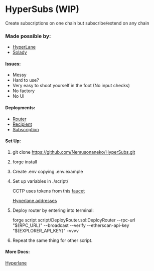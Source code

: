 # HyperSubs (WIP)

Create subscriptions on one chain but subscribe/extend on any chain

### Made possible by:

- [HyperLane](https://www.hyperlane.xyz/)
- [Solady](https://github.com/Vectorized/solady)

#### Issues:

- Messy
- Hard to use?
- Very easy to shoot yourself in the foot (No input checks)
- No factory
- No UI

#### Deployments:

- [Router](https://testnet.snowtrace.io/address/0x3977a463860458754ed0314ba06fd3994571db63)
- [Recipient](https://goerli.etherscan.io/address/0x605ae8c83511ecc4a573bc25fa3aeb701183ea56)
- [Subscription](https://goerli.etherscan.io/address/0x94920b04a3b6d0c8ebc2c1410de51e85105db89e)

#### Set Up:

1. git clone https://github.com/Nemusonaneko/HyperSubs.git
2. forge install
3. Create .env copying .env.example
4. Set up variables in ./script/

   CCTP uses tokens from this [faucet](https://usdcfaucet.com/)
   
   [Hyperlane addresses](https://docs.hyperlane.xyz/docs/resources/addresses)

5. Deploy router by entering into terminal:

   forge script script/DeployRouter.sol:DeployRouter --rpc-url "${RPC_URL}" --broadcast --verify --etherscan-api-key "${EXPLORER_API_KEY}" -vvvv

6. Repeat the same thing for other script.

#### More Docs:
[Hyperlane](https://docs.hyperlane.xyz/docs/introduction/readme)